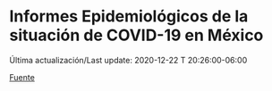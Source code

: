# Informes Epidemiológicos de la situación de COVID-19 en México
Última actualización/Last update: 2020-12-22 T 20:26:00-06:00

 [Fuente](https://www.gob.mx/salud/documentos/informes-epidemiologicos-de-la-situacion-de-covid-19-en-mexico)
